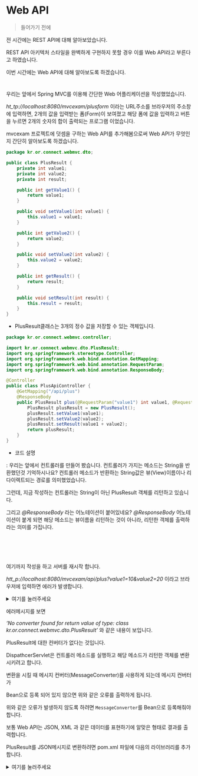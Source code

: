 Web API
=
> 들어가기 전에

전 시간에는 REST API에 대해 알아보았습니다.

REST API 아키텍처 스타일을 완벽하게 구현하지 못할 경우 이를 Web API라고 부른다고 하였습니다.

이번 시간에는 Web API에 대해 알아보도록 하겠습니다.
#



우리는 앞에서 Spring MVC를 이용해 간단한 Web 어플리케이션을 작성했었습니다.

*ht_tp://localhost:8080/mvcexam/plusform* 이라는 URL주소를 브라우저의 주소창에 입력하면, 2개의 값을 입력받는 폼(Form)이 보여졌고 해당 폼에 값을 입력하고 버튼을 누르면 2개의 숫자의 합이 출력되는 프로그램 이었습니다.

mvcexam 프로젝트에 덧셈을 구하는 Web API를 추가해봄으로써 Web API가 무엇인지 간단히 알아보도록 하겠습니다.

```java
package kr.or.connect.webmvc.dto;

public class PlusResult {
    private int value1;
    private int value2;
    private int result;

    public int getValue1() {
        return value1;
    }

    public void setValue1(int value1) {
        this.value1 = value1;
    }

    public int getValue2() {
        return value2;
    }

    public void setValue2(int value2) {
        this.value2 = value2;
    }

    public int getResult() {
        return result;
    }

    public void setResult(int result) {
        this.result = result;
    }
}
```
- PlusResult클래스는 3개의 정수 값을 저장할 수 있는 객체입니다.

```java
package kr.or.connect.webmvc.controller;

import kr.or.connect.webmvc.dto.PlusResult;
import org.springframework.stereotype.Controller;
import org.springframework.web.bind.annotation.GetMapping;
import org.springframework.web.bind.annotation.RequestParam;
import org.springframework.web.bind.annotation.ResponseBody;

@Controller
public class PlusApiController {
    @GetMapping("/api/plus")
    @ResponseBody
    public PlusResult plus(@RequestParam("value1") int value1, @RequestParam("value2") int value2){
        PlusResult plusResult = new PlusResult();
        plusResult.setValue1(value1);
        plusResult.setValue2(value2);
        plusResult.setResult(value1 + value2);
        return plusResult;
    }
}
```
- 코드 설명

: 우리는 앞에서 컨트롤러를 만들어 봤습니다. 컨트롤러가 가지는 메소드는 String을 반환했던것 기억하시나요? 컨트롤러 메소드가 반환하는 String값은 뷰(View)이름이나 리다이렉트되는 경로를 의미했었습니다.

그런데, 지금 작성하는 컨트롤러는 String이 아닌 PlusResult 객체를 리턴하고 있습니다.

그리고 *@ResponseBody* 라는 어노테이션이 붙어있네요? *@ResponseBody* 어노테이션이 붙게 되면 해당 메소드는 뷰이름을 리턴하는 것이 아니라, 리턴한 객체를 출력하라는 의미를 가집니다.

<br>
<br>

#

여기까지 작성을 하고 서버를 재시작 합니다.

*htt_p://localhost:8080/mvcexam/api/plus?value1=10&value2=20* 이라고 브라우저에 입력하면 에러가 발생합니다.

<details>
<summary>여기를 눌러주세요</summary>
<div markdown="1">       

 ```
org.springframework.web.util.NestedServletException: Request processing failed; nested exception is java.lang.IllegalArgumentException: No converter found for return value of type: class kr.or.connect.webmvc.dto.PlusResult
org.springframework.web.servlet.FrameworkServlet.processRequest(FrameworkServlet.java:982)
org.springframework.web.servlet.FrameworkServlet.doGet(FrameworkServlet.java:861)
javax.servlet.http.HttpServlet.service(HttpServlet.java:634)
org.springframework.web.servlet.FrameworkServlet.service(FrameworkServlet.java:846)
javax.servlet.http.HttpServlet.service(HttpServlet.java:741)
org.apache.tomcat.websocket.server.WsFilter.doFilter(WsFilter.java:52)
근본 원인 (root cause)

java.lang.IllegalArgumentException: No converter found for return value of type: class kr.or.connect.webmvc.dto.PlusResult
org.springframework.web.servlet.mvc.method.annotation.AbstractMessageConverterMethodProcessor.writeWithMessageConverters(AbstractMessageConverterMethodProcessor.java:187)
org.springframework.web.servlet.mvc.method.annotation.RequestResponseBodyMethodProcessor.handleReturnValue(RequestResponseBodyMethodProcessor.java:174)
org.springframework.web.method.support.HandlerMethodReturnValueHandlerComposite.handleReturnValue(HandlerMethodReturnValueHandlerComposite.java:81)
org.springframework.web.servlet.mvc.method.annotation.ServletInvocableHandlerMethod.invokeAndHandle(ServletInvocableHandlerMethod.java:132)
org.springframework.web.servlet.mvc.method.annotation.RequestMappingHandlerAdapter.invokeHandlerMethod(RequestMappingHandlerAdapter.java:827)
org.springframework.web.servlet.mvc.method.annotation.RequestMappingHandlerAdapter.handleInternal(RequestMappingHandlerAdapter.java:738)
org.springframework.web.servlet.mvc.method.AbstractHandlerMethodAdapter.handle(AbstractHandlerMethodAdapter.java:85)
org.springframework.web.servlet.DispatcherServlet.doDispatch(DispatcherServlet.java:963)
org.springframework.web.servlet.DispatcherServlet.doService(DispatcherServlet.java:897)
org.springframework.web.servlet.FrameworkServlet.processRequest(FrameworkServlet.java:970)
org.springframework.web.servlet.FrameworkServlet.doGet(FrameworkServlet.java:861)
javax.servlet.http.HttpServlet.service(HttpServlet.java:634)
org.springframework.web.servlet.FrameworkServlet.service(FrameworkServlet.java:846)
javax.servlet.http.HttpServlet.service(HttpServlet.java:741)
org.apache.tomcat.websocket.server.WsFilter.doFilter(WsFilter.java:52)
비고 근본 원인(root cause)의 풀 스택 트레이스를, 서버 로그들에서 확인할 수 있습니다.
 
```


</div>
</details>

에러메시지를 보면

*‘No converter found for return value of type: class kr.or.connect.webmvc.dto.PlusResult’* 와 같은 내용이 보입니다. 

PlusResult에 대한 컨버터가 없다는 것입니다.



DispathcerServlet은 컨트롤러 메소드를 실행하고 해당 메소드가 리턴한 객체를 변환시키려고 합니다. 

변환을 시킬 때 메시지 컨버터(MessageConverter)를 사용하게 되는데 메시지 컨버터가

Bean으로 등록 되어 있지 않으면 위와 같은 오류를 출력하게 됩니다.

위와 같은 오류가 발생하지 않도록 하려면 `MessageConverter`를 Bean으로 등록해줘야 합니다.

보통 Web API는 JSON, XML 과 같은 데이터를 표현하기에 알맞은 형태로 결과를 출력합니다. 

PlusResult를 JSON메시지로 변환하려면 pom.xml 파일에 다음의 라이브러리를 추가합니다.

<details>
<summary>여기를 눌러주세요</summary>
<div markdown="1">       

  ```xml
        <dependency>
            <groupId>com.fasterxml.jackson.core</groupId>
            <artifactId>jackson-core</artifactId>
            <version>2.10.2</version>
        </dependency>
        <dependency>
            <groupId>com.fasterxml.jackson.core</groupId>
            <artifactId>jackson-databind</artifactId>
            <version>2.10.2</version>
        </dependency>
```
  
</div>
</details>
